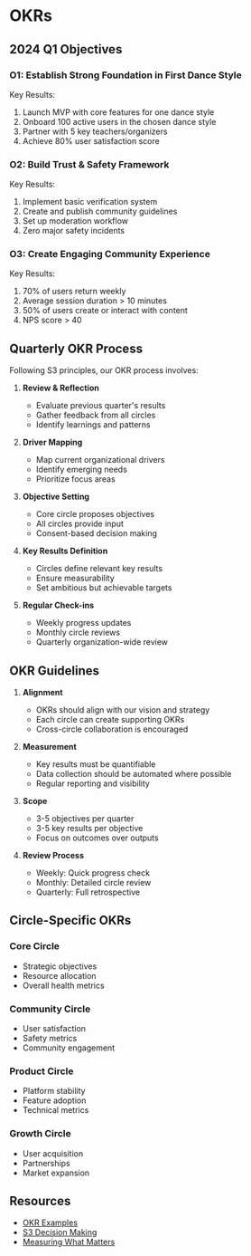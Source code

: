 # OKRs

## 2024 Q1 Objectives

### O1: Establish Strong Foundation in First Dance Style

Key Results:

1. Launch MVP with core features for one dance style
2. Onboard 100 active users in the chosen dance style
3. Partner with 5 key teachers/organizers
4. Achieve 80% user satisfaction score

### O2: Build Trust & Safety Framework

Key Results:

1. Implement basic verification system
2. Create and publish community guidelines
3. Set up moderation workflow
4. Zero major safety incidents

### O3: Create Engaging Community Experience

Key Results:

1. 70% of users return weekly
2. Average session duration > 10 minutes
3. 50% of users create or interact with content
4. NPS score > 40

## Quarterly OKR Process

Following S3 principles, our OKR process involves:

1. **Review & Reflection**

   - Evaluate previous quarter's results
   - Gather feedback from all circles
   - Identify learnings and patterns

2. **Driver Mapping**

   - Map current organizational drivers
   - Identify emerging needs
   - Prioritize focus areas

3. **Objective Setting**

   - Core circle proposes objectives
   - All circles provide input
   - Consent-based decision making

4. **Key Results Definition**

   - Circles define relevant key results
   - Ensure measurability
   - Set ambitious but achievable targets

5. **Regular Check-ins**
   - Weekly progress updates
   - Monthly circle reviews
   - Quarterly organization-wide review

## OKR Guidelines

1. **Alignment**

   - OKRs should align with our vision and strategy
   - Each circle can create supporting OKRs
   - Cross-circle collaboration is encouraged

2. **Measurement**

   - Key results must be quantifiable
   - Data collection should be automated where possible
   - Regular reporting and visibility

3. **Scope**

   - 3-5 objectives per quarter
   - 3-5 key results per objective
   - Focus on outcomes over outputs

4. **Review Process**
   - Weekly: Quick progress check
   - Monthly: Detailed circle review
   - Quarterly: Full retrospective

## Circle-Specific OKRs

### Core Circle

- Strategic objectives
- Resource allocation
- Overall health metrics

### Community Circle

- User satisfaction
- Safety metrics
- Community engagement

### Product Circle

- Platform stability
- Feature adoption
- Technical metrics

### Growth Circle

- User acquisition
- Partnerships
- Market expansion

## Resources

- [OKR Examples](https://www.whatmatters.com/examples)
- [S3 Decision Making](https://patterns.sociocracy30.org/consent-decision-making.html)
- [Measuring What Matters](https://www.whatmatters.com)
